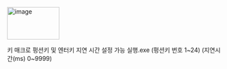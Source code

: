 <img width="122" height="76" alt="image" src="https://github.com/user-attachments/assets/16652b23-7725-4e93-ae50-fdc88e76219b" />

키 매크로
펑션키 및 엔터키 지연 시간 설정 가능
실행.exe (펑션키 번호 1~24) (지연시간(ms) 0~9999)
